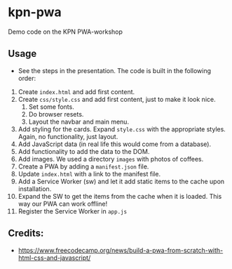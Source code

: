 # kpn-pwa
Demo code on the KPN PWA-workshop

## Usage
- See the steps in the presentation. The code is built in the following order:
1. Create `index.html` and add first content.
2. Create  `css/style.css` and add first content, just to make it look nice.
   1. Set some fonts.
   2. Do browser resets.
   3. Layout the navbar and main menu.
3. Add styling for the cards. Expand `style.css` with the appropriate styles. Again, no functionality, just layout.
4. Add JavaScript data (in real life this would come from a database).
5. Add functionality to add the data to the DOM.
6. Add images. We used a directory `images` with photos of coffees.
7. Create a PWA by adding a `manifest.json` file.
8. Update  `index.html` with a link to the manifest file.
9. Add a Service Worker (sw) and let it add static items to the cache upon installation.
10. Expand the SW to get the items from the cache when it is loaded. This way our PWA can work offline!
11. Register the Service Worker in `app.js`

## Credits:
- https://www.freecodecamp.org/news/build-a-pwa-from-scratch-with-html-css-and-javascript/
